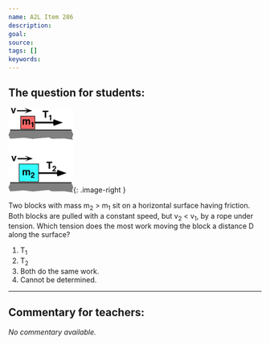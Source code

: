 ```yaml
---
name: A2L Item 286
description: 
goal: 
source: 
tags: []
keywords: 
---
```


## The question for students:

![Item286_fig1.gif](../images/Item286_fig1.gif){: .image-right } 

Two blocks with mass m<sub>2</sub> > m<sub>1</sub> sit on a horizontal
surface having friction. Both blocks are pulled with a constant speed,
but v<sub>2</sub> < v<sub>1</sub>, by a rope under tension.  Which
tension does the most work moving the block a distance D along the
surface?

1. T<sub>1</sub>
2. T<sub>2</sub>
3. Both do the same work.
4. Cannot be determined.

<hr/>

## Commentary for teachers:

_No commentary available._
